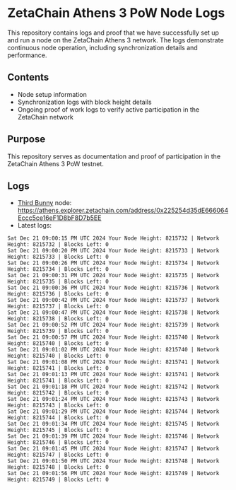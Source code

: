 # ZetaChain Athens 3 PoW Node Logs
This repository contains logs and proof that we have successfully set up and run a node on the ZetaChain Athens 3 network. The logs demonstrate continuous node operation, including synchronization details and performance.

## Contents
- Node setup information
- Synchronization logs with block height details
- Ongoing proof of work logs to verify active participation in the ZetaChain network

## Purpose
This repository serves as documentation and proof of participation in the ZetaChain Athens 3 PoW testnet.

## Logs

- [Third Bunny](https://thirdbunny.xyz/) node: https://athens.explorer.zetachain.com/address/0x225254d35dE666064Eccc5ce16eF1D8bF8D7b5EE
- Latest logs:
```
Sat Dec 21 09:00:15 PM UTC 2024 Your Node Height: 8215732 | Network Height: 8215732 | Blocks Left: 0
Sat Dec 21 09:00:20 PM UTC 2024 Your Node Height: 8215733 | Network Height: 8215733 | Blocks Left: 0
Sat Dec 21 09:00:26 PM UTC 2024 Your Node Height: 8215734 | Network Height: 8215734 | Blocks Left: 0
Sat Dec 21 09:00:31 PM UTC 2024 Your Node Height: 8215735 | Network Height: 8215735 | Blocks Left: 0
Sat Dec 21 09:00:36 PM UTC 2024 Your Node Height: 8215736 | Network Height: 8215736 | Blocks Left: 0
Sat Dec 21 09:00:42 PM UTC 2024 Your Node Height: 8215737 | Network Height: 8215737 | Blocks Left: 0
Sat Dec 21 09:00:47 PM UTC 2024 Your Node Height: 8215738 | Network Height: 8215738 | Blocks Left: 0
Sat Dec 21 09:00:52 PM UTC 2024 Your Node Height: 8215739 | Network Height: 8215739 | Blocks Left: 0
Sat Dec 21 09:00:57 PM UTC 2024 Your Node Height: 8215740 | Network Height: 8215740 | Blocks Left: 0
Sat Dec 21 09:01:02 PM UTC 2024 Your Node Height: 8215740 | Network Height: 8215740 | Blocks Left: 0
Sat Dec 21 09:01:08 PM UTC 2024 Your Node Height: 8215741 | Network Height: 8215741 | Blocks Left: 0
Sat Dec 21 09:01:13 PM UTC 2024 Your Node Height: 8215741 | Network Height: 8215741 | Blocks Left: 0
Sat Dec 21 09:01:18 PM UTC 2024 Your Node Height: 8215742 | Network Height: 8215742 | Blocks Left: 0
Sat Dec 21 09:01:24 PM UTC 2024 Your Node Height: 8215743 | Network Height: 8215743 | Blocks Left: 0
Sat Dec 21 09:01:29 PM UTC 2024 Your Node Height: 8215744 | Network Height: 8215744 | Blocks Left: 0
Sat Dec 21 09:01:34 PM UTC 2024 Your Node Height: 8215745 | Network Height: 8215745 | Blocks Left: 0
Sat Dec 21 09:01:39 PM UTC 2024 Your Node Height: 8215746 | Network Height: 8215746 | Blocks Left: 0
Sat Dec 21 09:01:45 PM UTC 2024 Your Node Height: 8215747 | Network Height: 8215747 | Blocks Left: 0
Sat Dec 21 09:01:50 PM UTC 2024 Your Node Height: 8215748 | Network Height: 8215748 | Blocks Left: 0
Sat Dec 21 09:01:56 PM UTC 2024 Your Node Height: 8215749 | Network Height: 8215749 | Blocks Left: 0
```
